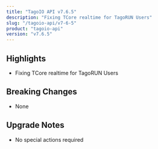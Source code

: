 ```yaml
---
title: "TagoIO API v7.6.5"
description: "Fixing TCore realtime for TagoRUN Users"
slug: "/tagoio-api/v7-6-5"
product: "tagoio-api"
version: "v7.6.5"
---
```


## Highlights

- Fixing TCore realtime for TagoRUN Users

## Breaking Changes

- None

## Upgrade Notes

- No special actions required
